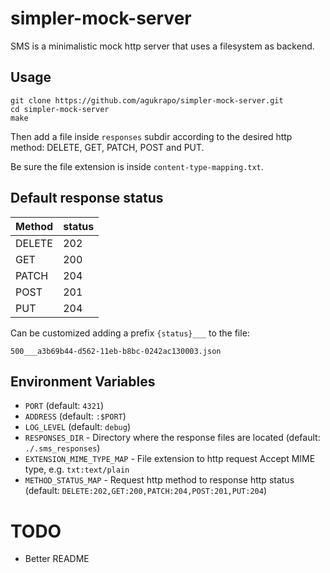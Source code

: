 # simpler-mock-server

SMS is a minimalistic mock http server that uses a filesystem as backend.

## Usage

```
git clone https://github.com/agukrapo/simpler-mock-server.git
cd simpler-mock-server
make
```

Then add a file inside `responses` subdir according to the desired http method: DELETE, GET, PATCH, POST and PUT.

Be sure the file extension is inside `content-type-mapping.txt`.

## Default response status

| Method | status |
|--------|--------|
| DELETE | 202    |
| GET    | 200    |
| PATCH  | 204    |
| POST   | 201    |
| PUT    | 204    |

Can be customized adding a prefix `{status}___` to the file:

	500___a3b69b44-d562-11eb-b8bc-0242ac130003.json

## Environment Variables

- `PORT` (default: `4321`)
- `ADDRESS` (default: `:$PORT`)
- `LOG_LEVEL` (default: `debug`)
- `RESPONSES_DIR` - Directory where the response files are located (default: `./.sms_responses`)
- `EXTENSION_MIME_TYPE_MAP` - File extension to http request Accept MIME type, e.g. `txt:text/plain`
- `METHOD_STATUS_MAP` - Request http method to response http status (default: `DELETE:202,GET:200,PATCH:204,POST:201,PUT:204`)


# TODO
- Better README
